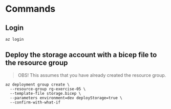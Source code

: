 # Commands

## Login

```shell
az login
```

## Deploy the storage account with a bicep file to the resource group

> OBS! This assumes that you have already created the resource group.

```shell
az deployment group create \
  --resource-group rg-exercise-05 \
  --template-file storage.bicep \
  --parameters environment=dev deployStorage=true \
  --confirm-with-what-if
```